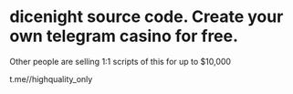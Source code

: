 # dicenight source code. Create your own telegram casino for free. 

Other people are selling 1:1 scripts of this for up to $10,000

t.me//highquality_only

